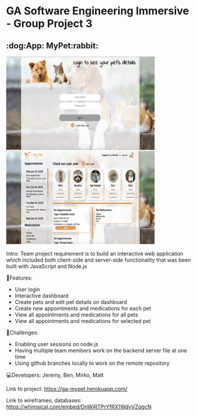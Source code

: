 <h1>GA Software Engineering Immersive - Group Project 3</h1>

<h2>:dog:App: MyPet:rabbit:</h2>

<img src="login.jpg" width="400" height="250" display="inline-block">
<img src="dashboard.jpg" width="400" height="250" display="inline-block">

Intro:
Team project requirement is to build an interactive web application which included both client-side and server-side functionality that was been built with JavaScript and Node.js

:key:Features:
  - User login
  - Interactive dashboard 
  - Create pets and edit pet details on dashboard
  - Create new appointments and medications for each pet
  - View all appointments and medications for all pets
  - View all appointments and medications for selected pet
  
:rocket:Challenges:
  - Enabling user sessions on node.js
  - Having multiple team members work on the backend server file at one time
  - Using github branches locally to work on the remote repository

:computer:Developers: Jeremy, Ben, Mirko, Matt

Link to project: https://ga-mypet.herokuapp.com/

Link to wireframes, databases: https://whimsical.com/embed/DnWiRTPrYfRX1WdyVZqgcN
